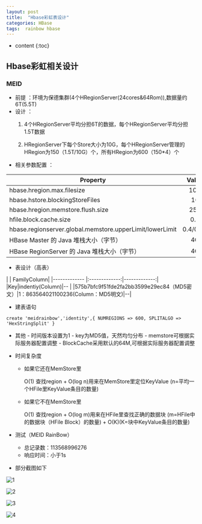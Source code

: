 ```yaml
---
layout: post
title:  "Hbase彩虹表设计"
categories: HBase
tags:  rainbow hbase
---
```


* content
{:toc}

## Hbase彩虹相关设计

### MEID
 - 前提 ：环境为保德集群(4个HRegionServer(24cores&64Rom)),数据量约6T(5.5T)
 - 设计 ：
   1. 4个HRegionServer平均分担6T的数据，每个HRegionServer平均分担1.5T数据





   2. HRegionServer下每个Store大小为10G，每个HRegionServer管理的HRegion为150（1.5T/10G）个，所有HRegion为600（150*4）个
 - 相关参数配置 ：

|Property|Value|
|------------- |:-------------:|
|hbase.hregion.max.filesize|10G|
|hbase.hstore.blockingStoreFiles|10|
|hbase.hregion.memstore.flush.size|256|
|hfile.block.cache.size|0.2|
|hbase.regionserver.global.memstore.upperLimit/lowerLimit|0.4/0.38|
|HBase Master 的 Java 堆栈大小（字节）|4G|
|HBase RegionServer 的 Java 堆栈大小（字节）|4G|

  - 表设计（高表）

| | FamilyColumn|
|------------- |:-------------:|-------------:|
|Key|indentiy(Column)|-- | 
|575b7bfc9f51fde2fa2bb3599e29ec84（MD5密文）|1：863564021100236(Column：MD5明文)|--|
   
  - 建表语句

```
create 'meidrainbow','identity',{ NUMREGIONS => 600, SPLITALGO => 'HexStringSplit' }
```

   - 其他
    - 时间版本设置为1
    - key为MD5值，天然均匀分布
    - memstore可根据实际服务器配置调整
    - BlockCache采用默认的64M,可根据实际服务器配置调整
   - 时间复杂度
     - 如果它还在MemStore里

       O(1) 查找region  +  O(log n)用来在MemStore里定位KeyValue (n=平均一个HFile里KeyValue条目的数量)
     - 如果它不在MemStore里

       O(1) 查找region  +  O(log m)用来在HFile里查找正确的数据块 (m=HFile中的数据块（HFile Block）的数量) + O(K)(K=块中KeyValue条目的数量)

       
   - 测试（MEID RainBow）
     - 总记录数：113568996276
     - 响应时间：小于1s
   - 部分截图如下



![1](http://120.236.169.50:88/imc/userprofile/uploads/4de188a3da491c7cce3d4465e74e52e3/1.png)


![2](http://120.236.169.50:88/imc/userprofile/uploads/5782e979d59830ba99e6624766be25d1/2.png)


![3](http://120.236.169.50:88/imc/userprofile/uploads/d0cd308e22a00bb25b369e5a8d6b3441/3.png)


![4](http://120.236.169.50:88/imc/userprofile/uploads/845e5d8df38c8b51dfe9b8b61af2a7c8/4.png)

